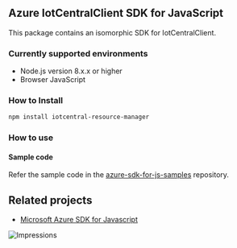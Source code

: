 ## Azure IotCentralClient SDK for JavaScript

This package contains an isomorphic SDK for IotCentralClient.

### Currently supported environments

- Node.js version 8.x.x or higher
- Browser JavaScript

### How to Install

```bash
npm install iotcentral-resource-manager
```

### How to use

#### Sample code

Refer the sample code in the [azure-sdk-for-js-samples](https://github.com/Azure/azure-sdk-for-js-samples) repository.

## Related projects

- [Microsoft Azure SDK for Javascript](https://github.com/Azure/azure-sdk-for-js)


![Impressions](https://azure-sdk-impressions.azurewebsites.net/api/impressions/azure-sdk-for-js%2Fsdk%2Fcdn%2Farm-cdn%2FREADME.png)